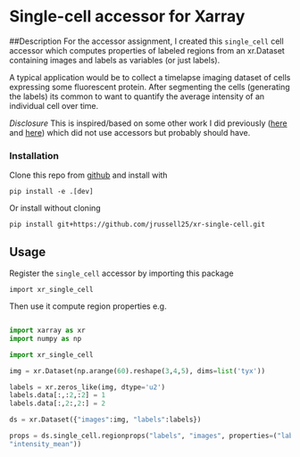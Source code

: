 # Single-cell accessor for Xarray

##Description
For the accessor assignment, I created this `single_cell` cell accessor
which computes properties of labeled regions from an xr.Dataset containing
images and labels as variables (or just labels).

A typical application would be to collect a timelapse imaging dataset of cells
expressing some fluorescent protein. After segmenting the cells (generating the labels)
its common to want to quantify the average intensity of an individual cell over time.

*Disclosure* This is inspired/based on some other work I did previously
([here](https://github.com/Hekstra-Lab/microutil/blob/main/microutil/single_cell/single_cell.py)
and [here](https://github.com/jrussell25/dask-regionprops))
which did not use accessors but probably should have.

### Installation

Clone this repo from [github](https://github.com/jrussell25/xr-single-cell) and install
with

`pip install -e .[dev]`

Or install without cloning

`pip install git+https://github.com/jrussell25/xr-single-cell.git`

## Usage

Register the `single_cell` accessor by importing this package

`import xr_single_cell`

Then use it compute region properties e.g.

```python

import xarray as xr
import numpy as np

import xr_single_cell

img = xr.Dataset(np.arange(60).reshape(3,4,5), dims=list('tyx'))

labels = xr.zeros_like(img, dtype='u2')
labels.data[:,:2,:2] = 1
labels.data[:,2:,2:] = 2

ds = xr.Dataset({"images":img, "labels":labels})

props = ds.single_cell.regionprops("labels", "images", properties=("label", "centroid",
"intensity_mean"))

```
